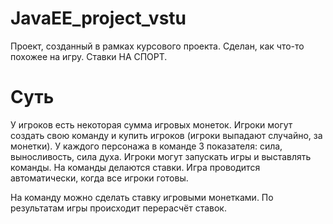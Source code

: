 # JavaEE_project_vstu

Проект, созданный в рамках курсового проекта.
Сделан, как что-то похожее на игру.
Ставки НА СПОРТ.

# Суть
У игроков есть некоторая сумма игровых монеток. Игроки могут создать свою команду и купить игроков (игроки выпадают случайно, за монетки). 
У каждого персонажа в команде 3 показателя: сила, выносливость, сила духа.
Игроки могут запускать игры и выставлять команды.
На команды делаются ставки. Игра проводится автоматически, когда все игроки готовы.

На команду можно сделать ставку игровыми монетками. По результатам игры происходит перерасчёт ставок.
